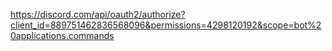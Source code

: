 
https://discord.com/api/oauth2/authorize?client_id=889751462836568096&permissions=4298120192&scope=bot%20applications.commands


